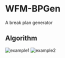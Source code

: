 # WFM-BPGen
A break plan generator

## Algorithm

![example1](https://user-images.githubusercontent.com/29302909/174504667-9e943f34-d42b-47e5-a082-1bc7b3acaf76.jpg)
![example2](https://user-images.githubusercontent.com/29302909/174504670-f1842cad-7d00-4d3f-b974-6d3c668f10ec.jpg)

